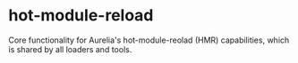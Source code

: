 # hot-module-reload
Core functionality for Aurelia's hot-module-reolad (HMR) capabilities, which is shared by all loaders and tools.
